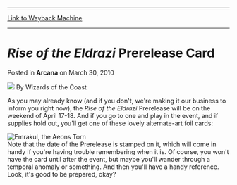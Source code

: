 
---
[Link to Wayback Machine](https://web.archive.org/web/20210429031241/https://magic.wizards.com/en/articles/archive/arcana/rise-eldrazi-prerelease-card-2010-03-30)

[_metadata_:author]:- "Wizards of the Coast"
[_metadata_:description]:- "As you may already know (and if you don't, we're making it our business to inform you right now), the Rise of the Eldrazi Prerelease will be on the weekend of April 17-18. And if you go to one and play in the event, and if supplies hold out, you'll get one of these lovely alternate-art foil cards:Note that the date of the Prerelease is stamped on it, which will come in handy"
[_metadata_:generator]:- "Drupal 7 (http://drupal.org)"
[_metadata_:node]:- "655246"
[_metadata_:publish_date]:- "2010-03-30"
[_metadata_:source]:- "div-main-content"
[_metadata_:title]:- "Rise of the Eldrazi Prerelease Card"
[_metadata_:wayback_capture_timestamp]:- "2021-04-29 03:12:41"
[_metadata_:wayback_raw_url]:- "https://web.archive.org/web/20210429031241id_/https://magic.wizards.com/en/articles/archive/arcana/rise-eldrazi-prerelease-card-2010-03-30"
[_metadata_:wayback_url]:- "https://magic.wizards.com/en/articles/archive/arcana/rise-eldrazi-prerelease-card-2010-03-30"
---


*Rise of the Eldrazi* Prerelease Card
=====================================



 Posted in **Arcana**
 on March 30, 2010 






![](https://media.magic.wizards.com/styles/auth_small/public/images/person/wizards_author.jpg)
By Wizards of the Coast











As you may already know (and if you don't, we're making it our business to inform you right now), the *Rise of the Eldrazi* Prerelease will be on the weekend of April 17-18. And if you go to one and play in the event, and if supplies hold out, you'll get one of these lovely alternate-art foil cards:

![Emrakul, the Aeons Torn](https://media.magic.wizards.com/image_legacy_migration/mtg/images/daily/arcana/417_vcjx0r83p1.jpg)  
Note that the date of the Prerelease is stamped on it, which will come in handy if you're having trouble remembering when it is. Of course, you won't have the card until after the event, but maybe you'll wander through a temporal anomaly or something. And then you'll have a handy reference. Look, it's good to be prepared, okay?







